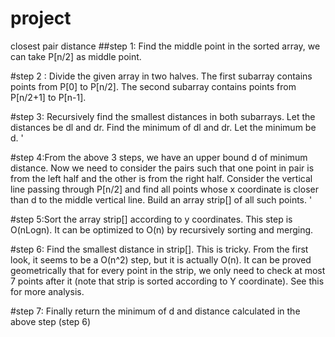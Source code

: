 # project
closest pair distance
##step 1: Find the middle point in the sorted array, we can take P[n/2] as middle point.

#step 2 : Divide the given array in two halves. The first subarray contains points from P[0] to P[n/2]. The second subarray contains points from P[n/2+1] to P[n-1].

#step 3: Recursively find the smallest distances in both subarrays. Let the distances be dl and dr. Find the minimum of dl and dr. Let the minimum be d.
'[](mindis.png)

#step 4:From the above 3 steps, we have an upper bound d of minimum distance. Now we need to consider the pairs such that one point in pair is from the left half and the other is from the right half. Consider the vertical line passing through P[n/2] and find all points whose x coordinate is closer than d to the middle vertical line. Build an array strip[] of all such points.
'[](closepair.png)

#step 5:Sort the array strip[] according to y coordinates. This step is O(nLogn). It can be optimized to O(n) by recursively sorting and merging.

#step 6: Find the smallest distance in strip[]. This is tricky. From the first look, it seems to be a O(n^2) step, but it is actually O(n). It can be proved geometrically that for every point in the strip, we only need to check at most 7 points after it (note that strip is sorted according to Y coordinate). See this for more analysis.

#step 7: Finally return the minimum of d and distance calculated in the above step (step 6)

